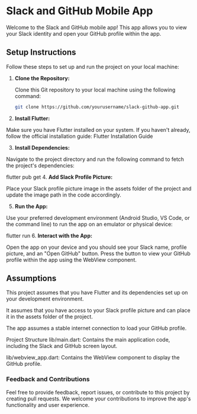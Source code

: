 # Slack and GitHub Mobile App

Welcome to the Slack and GitHub mobile app! This app allows you to view your Slack identity and open your GitHub profile within the app.

## Setup Instructions

Follow these steps to set up and run the project on your local machine:

1. **Clone the Repository:**

   Clone this Git repository to your local machine using the following command:

   ```bash
   git clone https://github.com/yourusername/slack-github-app.git


2. **Install Flutter:**

Make sure you have Flutter installed on your system. If you haven't already, follow the official installation guide: Flutter Installation Guide

3.  **Install Dependencies:**

Navigate to the project directory and run the following command to fetch the project's dependencies:

flutter pub get
4. **Add Slack Profile Picture:**

Place your Slack profile picture image in the assets folder of the project and update the image path in the code accordingly.

5. **Run the App:**

Use your preferred development environment (Android Studio, VS Code, or the command line) to run the app on an emulator or physical device:

flutter run
6. **Interact with the App:**

Open the app on your device and you should see your Slack name, profile picture, and an "Open GitHub" button. Press the button to view your GitHub profile within the app using the WebView component.

## Assumptions
This project assumes that you have Flutter and its dependencies set up on your development environment.

It assumes that you have access to your Slack profile picture and can place it in the assets folder of the project.

The app assumes a stable internet connection to load your GitHub profile.

Project Structure
lib/main.dart: Contains the main application code, including the Slack and GitHub screen layout.

lib/webview_app.dart: Contains the WebView component to display the GitHub profile.

### Feedback and Contributions
Feel free to provide feedback, report issues, or contribute to this project by creating pull requests. We welcome your contributions to improve the app's functionality and user experience.








